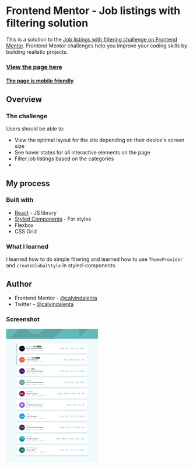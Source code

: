 # Frontend Mentor - Job listings with filtering solution

This is a solution to the [Job listings with filtering challenge on Frontend Mentor](https://www.frontendmentor.io/challenges/job-listings-with-filtering-ivstIPCt). Frontend Mentor challenges help you improve your coding skills by building realistic projects. 

### [View the page here](https://static-job-listings-master-brown.vercel.app/)
#### [The page is mobile friendly](https://search.google.com/test/mobile-friendly?id=zLtycn14rZS3e-w2QKbHjg)

## Overview

### The challenge

Users should be able to:

- View the optimal layout for the site depending on their device's screen size
- See hover states for all interactive elements on the page
- Filter job listings based on the categories
- 
## My process

### Built with

- [React](https://reactjs.org/) - JS library
- [Styled Components](https://styled-components.com/) - For styles
- Flexbox
- CSS Grid

### What I learned

I learned how to do simple filtering and learned how to use `ThemeProvider` and `createGlobalStyle` in styled-components.

## Author

- Frontend Mentor - [@calvindalenta](https://www.frontendmentor.io/profile/calvindalenta)
- Twitter - [@calvindalenta](https://www.linkedin.com/in/calvindalenta/)

### Screenshot

<img src="https://raw.githubusercontent.com/calvindalenta/static-job-listings-master/master/public/design/desktop-design.jpg" width="50%">

